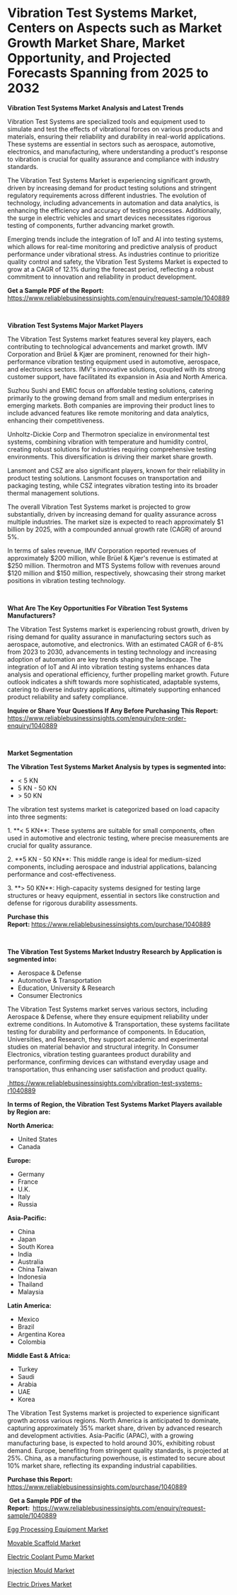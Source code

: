 <p><h1>Vibration Test Systems Market, Centers on Aspects such as Market Growth Market Share, Market Opportunity, and Projected Forecasts Spanning from 2025 to 2032</h1></p><p><strong>Vibration Test Systems Market Analysis and Latest Trends</strong></p>
<p><p>Vibration Test Systems are specialized tools and equipment used to simulate and test the effects of vibrational forces on various products and materials, ensuring their reliability and durability in real-world applications. These systems are essential in sectors such as aerospace, automotive, electronics, and manufacturing, where understanding a product's response to vibration is crucial for quality assurance and compliance with industry standards.</p><p>The Vibration Test Systems Market is experiencing significant growth, driven by increasing demand for product testing solutions and stringent regulatory requirements across different industries. The evolution of technology, including advancements in automation and data analytics, is enhancing the efficiency and accuracy of testing processes. Additionally, the surge in electric vehicles and smart devices necessitates rigorous testing of components, further advancing market growth.</p><p>Emerging trends include the integration of IoT and AI into testing systems, which allows for real-time monitoring and predictive analysis of product performance under vibrational stress. As industries continue to prioritize quality control and safety, the Vibration Test Systems Market is expected to grow at a CAGR of 12.1% during the forecast period, reflecting a robust commitment to innovation and reliability in product development.</p></p>
<p><strong>Get a Sample PDF of the Report:&nbsp;</strong> <a href="https://www.reliablebusinessinsights.com/enquiry/request-sample/1040889?utm_campaign=1091&utm_medium=2&utm_source=Github&utm_content=ia&utm_term=18022025&utm_id=vibration-test-systems">https://www.reliablebusinessinsights.com/enquiry/request-sample/1040889</a></p>
<p>&nbsp;</p>
<p><strong>Vibration Test Systems Major Market Players</strong></p>
<p><p>The Vibration Test Systems market features several key players, each contributing to technological advancements and market growth. IMV Corporation and Brüel & Kjær are prominent, renowned for their high-performance vibration testing equipment used in automotive, aerospace, and electronics sectors. IMV's innovative solutions, coupled with its strong customer support, have facilitated its expansion in Asia and North America.</p><p>Suzhou Sushi and EMIC focus on affordable testing solutions, catering primarily to the growing demand from small and medium enterprises in emerging markets. Both companies are improving their product lines to include advanced features like remote monitoring and data analytics, enhancing their competitiveness.</p><p>Unholtz-Dickie Corp and Thermotron specialize in environmental test systems, combining vibration with temperature and humidity control, creating robust solutions for industries requiring comprehensive testing environments. This diversification is driving their market share growth.</p><p>Lansmont and CSZ are also significant players, known for their reliability in product testing solutions. Lansmont focuses on transportation and packaging testing, while CSZ integrates vibration testing into its broader thermal management solutions.</p><p>The overall Vibration Test Systems market is projected to grow substantially, driven by increasing demand for quality assurance across multiple industries. The market size is expected to reach approximately $1 billion by 2025, with a compounded annual growth rate (CAGR) of around 5%.</p><p>In terms of sales revenue, IMV Corporation reported revenues of approximately $200 million, while Brüel & Kjær's revenue is estimated at $250 million. Thermotron and MTS Systems follow with revenues around $120 million and $150 million, respectively, showcasing their strong market positions in vibration testing technology.</p></p>
<p>&nbsp;</p>
<p><strong>What Are The Key Opportunities For Vibration Test Systems Manufacturers?</strong></p>
<p><p>The Vibration Test Systems market is experiencing robust growth, driven by rising demand for quality assurance in manufacturing sectors such as aerospace, automotive, and electronics. With an estimated CAGR of 6-8% from 2023 to 2030, advancements in testing technology and increasing adoption of automation are key trends shaping the landscape. The integration of IoT and AI into vibration testing systems enhances data analysis and operational efficiency, further propelling market growth. Future outlook indicates a shift towards more sophisticated, adaptable systems, catering to diverse industry applications, ultimately supporting enhanced product reliability and safety compliance.</p></p>
<p><strong>Inquire or Share Your Questions If Any Before Purchasing This Report:</strong> <a href="https://www.reliablebusinessinsights.com/enquiry/pre-order-enquiry/1040889?utm_campaign=1091&utm_medium=2&utm_source=Github&utm_content=ia&utm_term=18022025&utm_id=vibration-test-systems">https://www.reliablebusinessinsights.com/enquiry/pre-order-enquiry/1040889</a></p>
<p>&nbsp;</p>
<p><strong>Market Segmentation</strong></p>
<p><strong>The Vibration Test Systems Market Analysis by types is segmented into:</strong></p>
<p><ul><li>< 5 KN</li><li>5 KN - 50 KN</li><li>> 50 KN</li></ul></p>
<p><p>The vibration test systems market is categorized based on load capacity into three segments: </p><p>1. **< 5 KN**: These systems are suitable for small components, often used in automotive and electronic testing, where precise measurements are crucial for quality assurance.</p><p>2. **5 KN - 50 KN**: This middle range is ideal for medium-sized components, including aerospace and industrial applications, balancing performance and cost-effectiveness.</p><p>3. **> 50 KN**: High-capacity systems designed for testing large structures or heavy equipment, essential in sectors like construction and defense for rigorous durability assessments.</p></p>
<p><strong>Purchase this Report:&nbsp;</strong><a href="https://www.reliablebusinessinsights.com/purchase/1040889?utm_campaign=1091&utm_medium=2&utm_source=Github&utm_content=ia&utm_term=18022025&utm_id=vibration-test-systems">https://www.reliablebusinessinsights.com/purchase/1040889</a></p>
<p>&nbsp;</p>
<p><strong>The Vibration Test Systems Market Industry Research by Application is segmented into:</strong></p>
<p><ul><li>Aerospace & Defense</li><li>Automotive & Transportation</li><li>Education, University & Research</li><li>Consumer Electronics</li></ul></p>
<p><p>The Vibration Test Systems market serves various sectors, including Aerospace & Defense, where they ensure equipment reliability under extreme conditions. In Automotive & Transportation, these systems facilitate testing for durability and performance of components. In Education, Universities, and Research, they support academic and experimental studies on material behavior and structural integrity. In Consumer Electronics, vibration testing guarantees product durability and performance, confirming devices can withstand everyday usage and transportation, thus enhancing user satisfaction and product quality.</p></p>
<p><a href="https://www.reliablebusinessinsights.com/vibration-test-systems-r1040889?utm_campaign=1091&utm_medium=2&utm_source=Github&utm_content=ia&utm_term=18022025&utm_id=vibration-test-systems">&nbsp;https://www.reliablebusinessinsights.com/vibration-test-systems-r1040889</a></p>
<p><strong>In terms of Region, the Vibration Test Systems Market Players available by Region are:</strong></p>
<p>
    <p> <strong> North America: </strong>
        <ul>
            <li>United States</li>
            <li>Canada</li>
        </ul>
        </p> 
    <p> <strong> Europe: </strong>
        <ul>
            <li>Germany</li>
            <li>France</li>
            <li>U.K.</li>
            <li>Italy</li>
            <li>Russia</li>
        </ul>
        </p> 
    <p> <strong> Asia-Pacific: </strong>
        <ul>
            <li>China</li>
            <li>Japan</li>
            <li>South Korea</li>
            <li>India</li>
            <li>Australia</li>
            <li>China Taiwan</li>
            <li>Indonesia</li>
            <li>Thailand</li>
            <li>Malaysia</li>
        </ul>
        </p> 
    <p> <strong> Latin America: </strong>
        <ul>
            <li>Mexico</li>
            <li>Brazil</li>
            <li>Argentina Korea</li>
            <li>Colombia</li>
        </ul>
        </p> 
    <p> <strong> Middle East & Africa: </strong>
        <ul>
            <li>Turkey</li>
            <li>Saudi</li>
            <li>Arabia</li>
            <li>UAE</li>
            <li>Korea</li>
        </ul>
    </p>
    </p>
<p><p>The Vibration Test Systems market is projected to experience significant growth across various regions. North America is anticipated to dominate, capturing approximately 35% market share, driven by advanced research and development activities. Asia-Pacific (APAC), with a growing manufacturing base, is expected to hold around 30%, exhibiting robust demand. Europe, benefiting from stringent quality standards, is projected at 25%. China, as a manufacturing powerhouse, is estimated to secure about 10% market share, reflecting its expanding industrial capabilities.</p></p>
<p><strong>Purchase this Report: </strong><a href="https://www.reliablebusinessinsights.com/purchase/1040889?utm_campaign=1091&utm_medium=2&utm_source=Github&utm_content=ia&utm_term=18022025&utm_id=vibration-test-systems">https://www.reliablebusinessinsights.com/purchase/1040889</a></p>
<p>&nbsp;<strong>Get a Sample PDF of the Report:&nbsp;&nbsp;</strong><a href="https://www.reliablebusinessinsights.com/enquiry/request-sample/1040889?utm_campaign=1091&utm_medium=2&utm_source=Github&utm_content=ia&utm_term=18022025&utm_id=vibration-test-systems">https://www.reliablebusinessinsights.com/enquiry/request-sample/1040889</a></p>
<p><strong></strong></p>
<p><p><a href="https://github.com/briandahm87/Market-Research-Report-List-1/blob/main/egg-processing-equipment-market.md?utm_campaign=1091&utm_medium=2&utm_source=Github&utm_content=ia&utm_term=18022025&utm_id=vibration-test-systems">Egg Processing Equipment Market</a></p><p><a href="https://github.com/hneefdelwyn/Market-Research-Report-List-1/blob/main/movable-scaffold-market.md?utm_campaign=1091&utm_medium=2&utm_source=Github&utm_content=ia&utm_term=18022025&utm_id=vibration-test-systems">Movable Scaffold Market</a></p><p><a href="https://github.com/muhjanaidu/Market-Research-Report-List-1/blob/main/electric-coolant-pump-market.md?utm_campaign=1091&utm_medium=2&utm_source=Github&utm_content=ia&utm_term=18022025&utm_id=vibration-test-systems">Electric Coolant Pump Market</a></p><p><a href="https://github.com/lestymbango/Market-Research-Report-List-1/blob/main/injection-mould-market.md?utm_campaign=1091&utm_medium=2&utm_source=Github&utm_content=ia&utm_term=18022025&utm_id=vibration-test-systems">Injection Mould Market</a></p><p><a href="https://github.com/felishtimoti/Market-Research-Report-List-1/blob/main/electric-drives-market.md?utm_campaign=1091&utm_medium=2&utm_source=Github&utm_content=ia&utm_term=18022025&utm_id=vibration-test-systems">Electric Drives Market</a></p></p>